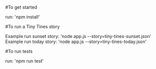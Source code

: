 #To get started

run: 'npm install'

#To run a Tiny Tines story

Example run sunset story: 'node app.js --story=tiny-tines-sunset.json'
Example run today story: 'node app.js --story=tiny-tines-today.json'

#To run tests

run: 'npm run test'